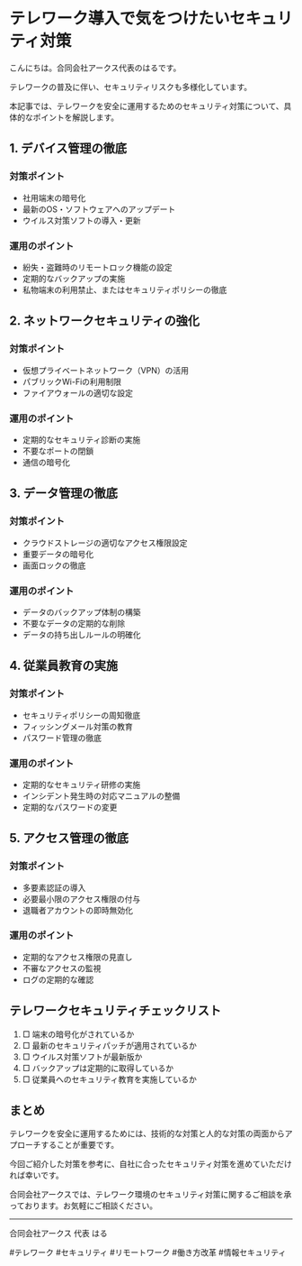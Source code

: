 # テレワーク導入で気をつけたいセキュリティ対策

こんにちは。合同会社アークス代表のはるです。

テレワークの普及に伴い、セキュリティリスクも多様化しています。

本記事では、テレワークを安全に運用するためのセキュリティ対策について、具体的なポイントを解説します。

## 1. デバイス管理の徹底

### 対策ポイント
- 社用端末の暗号化
- 最新のOS・ソフトウェアへのアップデート
- ウイルス対策ソフトの導入・更新

### 運用のポイント
- 紛失・盗難時のリモートロック機能の設定
- 定期的なバックアップの実施
- 私物端末の利用禁止、またはセキュリティポリシーの徹底

## 2. ネットワークセキュリティの強化

### 対策ポイント
- 仮想プライベートネットワーク（VPN）の活用
- パブリックWi-Fiの利用制限
- ファイアウォールの適切な設定

### 運用のポイント
- 定期的なセキュリティ診断の実施
- 不要なポートの閉鎖
- 通信の暗号化

## 3. データ管理の徹底

### 対策ポイント
- クラウドストレージの適切なアクセス権限設定
- 重要データの暗号化
- 画面ロックの徹底

### 運用のポイント
- データのバックアップ体制の構築
- 不要なデータの定期的な削除
- データの持ち出しルールの明確化

## 4. 従業員教育の実施

### 対策ポイント
- セキュリティポリシーの周知徹底
- フィッシングメール対策の教育
- パスワード管理の徹底

### 運用のポイント
- 定期的なセキュリティ研修の実施
- インシデント発生時の対応マニュアルの整備
- 定期的なパスワードの変更

## 5. アクセス管理の徹底

### 対策ポイント
- 多要素認証の導入
- 必要最小限のアクセス権限の付与
- 退職者アカウントの即時無効化

### 運用のポイント
- 定期的なアクセス権限の見直し
- 不審なアクセスの監視
- ログの定期的な確認

## テレワークセキュリティチェックリスト

1. □ 端末の暗号化がされているか
2. □ 最新のセキュリティパッチが適用されているか
3. □ ウイルス対策ソフトが最新版か
4. □ バックアップは定期的に取得しているか
5. □ 従業員へのセキュリティ教育を実施しているか

## まとめ

テレワークを安全に運用するためには、技術的な対策と人的な対策の両面からアプローチすることが重要です。

今回ご紹介した対策を参考に、自社に合ったセキュリティ対策を進めていただければ幸いです。

合同会社アークスでは、テレワーク環境のセキュリティ対策に関するご相談を承っております。お気軽にご相談ください。

---

合同会社アークス
代表 はる

#テレワーク #セキュリティ #リモートワーク #働き方改革 #情報セキュリティ
